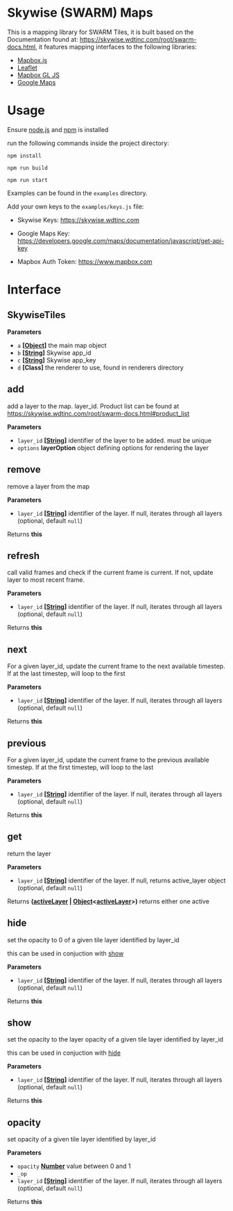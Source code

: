 # Skywise (SWARM) Maps

This is a mapping library for SWARM Tiles, it is built based on the Documentation found at: <https://skywise.wdtinc.com/root/swarm-docs.html>, it features mapping interfaces to the following libraries:

-   [Mapbox.js](https://www.mapbox.com/mapbox.js)
-   [Leaflet](http://leafletjs.com/)
-   [Mapbox GL JS](https://www.mapbox.com/mapbox-gl-js/api/)
-   [Google Maps](https://developers.google.com/maps/documentation/javascript/)

# Usage

Ensure [node.js](https://nodejs.org/en/download/) and [npm](http://blog.npmjs.org/post/85484771375/how-to-install-npm) is installed

run the following commands inside the project directory:

`npm install`

`npm run build`

`npm run start`

Examples can be found in the `examples` directory.

Add your own keys to the `examples/keys.js` file:

-   Skywise Keys: <https://skywise.wdtinc.com>

-   Google Maps Key: <https://developers.google.com/maps/documentation/javascript/get-api-key>

-   Mapbox Auth Token: <https://www.mapbox.com>

# Interface


## SkywiseTiles

**Parameters**

-   `a` **\[[Object](https://developer.mozilla.org/en-US/docs/Web/JavaScript/Reference/Global_Objects/Object)]** the main map object
-   `b` **\[[String](https://developer.mozilla.org/en-US/docs/Web/JavaScript/Reference/Global_Objects/String)]** Skywise app_id
-   `c` **\[[String](https://developer.mozilla.org/en-US/docs/Web/JavaScript/Reference/Global_Objects/String)]** Skywise app_key
-   `d` **\[Class]** the renderer to use, found in renderers directory

## add

add a layer to the map. layer_id. Product list can be found at <https://skywise.wdtinc.com/root/swarm-docs.html#product_list>

**Parameters**

-   `layer_id` **\[[String](https://developer.mozilla.org/en-US/docs/Web/JavaScript/Reference/Global_Objects/String)]** identifier of the layer to be added. must be unique
-   `options` **layerOption** object defining options for rendering the layer

## remove

remove a layer from the map

**Parameters**

-   `layer_id` **\[[String](https://developer.mozilla.org/en-US/docs/Web/JavaScript/Reference/Global_Objects/String)]** identifier of the layer. If null, iterates through all layers (optional, default `null`)

Returns **this**

## refresh

call valid frames and check if the current frame is current. If not, update layer to most recent frame.

**Parameters**

-   `layer_id` **\[[String](https://developer.mozilla.org/en-US/docs/Web/JavaScript/Reference/Global_Objects/String)]** identifier of the layer. If null, iterates through all layers (optional, default `null`)

Returns **this**

## next

For a given layer_id, update the current frame to the next available timestep.
If at the last timestep, will loop to the first

**Parameters**

-   `layer_id` **\[[String](https://developer.mozilla.org/en-US/docs/Web/JavaScript/Reference/Global_Objects/String)]** identifier of the layer. If null, iterates through all layers (optional, default `null`)

Returns **this**

## previous

For a given layer_id, update the current frame to the previous available timestep.
If at the first timestep, will loop to the last

**Parameters**

-   `layer_id` **\[[String](https://developer.mozilla.org/en-US/docs/Web/JavaScript/Reference/Global_Objects/String)]** identifier of the layer. If null, iterates through all layers (optional, default `null`)

Returns **this**

## get

return the layer

**Parameters**

-   `layer_id` **\[[String](https://developer.mozilla.org/en-US/docs/Web/JavaScript/Reference/Global_Objects/String)]** identifier of the layer. If null, returns active_layer object (optional, default `null`)

Returns **([activeLayer](#activelayer) \| [Object](https://developer.mozilla.org/en-US/docs/Web/JavaScript/Reference/Global_Objects/Object)&lt;[activeLayer](#activelayer)>)** returns either one active

## hide

set the opacity to 0 of a given tile layer identified by layer_id

this can be used in conjuction with [show](#show)

**Parameters**

-   `layer_id` **\[[String](https://developer.mozilla.org/en-US/docs/Web/JavaScript/Reference/Global_Objects/String)]** identifier of the layer. If null, iterates through all layers (optional, default `null`)

Returns **this**

## show

set the opacity to the layer opacity of a given tile layer identified by layer_id

this can be used in conjuction with [hide](#hide)

**Parameters**

-   `layer_id` **\[[String](https://developer.mozilla.org/en-US/docs/Web/JavaScript/Reference/Global_Objects/String)]** identifier of the layer. If null, iterates through all layers (optional, default `null`)

Returns **this**

## opacity

set opacity of a given tile layer identified by layer_id

**Parameters**

-   `opacity` **[Number](https://developer.mozilla.org/en-US/docs/Web/JavaScript/Reference/Global_Objects/Number)** value between 0 and 1
-   `_op`  
-   `layer_id` **\[[String](https://developer.mozilla.org/en-US/docs/Web/JavaScript/Reference/Global_Objects/String)]** identifier of the layer. If null, iterates through all layers (optional, default `null`)

Returns **this**
